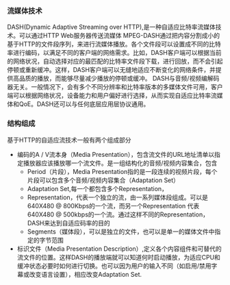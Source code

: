 ### 流媒体技术

DASH(Dynamic Adaptive Streaming over
HTTP),是一种自适应比特率流媒体技术。可以通过HTTP Web服务器传送流媒体
MPEG-DASH通过把内容分割成小的基于HTTP的文件段序列，来进行流媒体播放。各个文件段可以设置成不同的比特率进行编码，以满足不同的客户端的网络需求。比如，DASH客户端可以根据当前的网络状况，自动选择对应的最匹配的比特率文件段下载，进行回放，而不会引起停顿或重新缓冲。这样，DASH客户端可以无缝地适应不断变化的网络条件，并提供高品质的播放，而能够尽量减少播放的停顿或缓冲。
DASH与音频/视频编解码器无关。一般情况下，会有多个不同分辨率和比特率版本的多媒体文件可用，客户端可以根据网络状况，设备能力和用户偏好进行选择，从而实现自适应比特率流媒体和QoE。DASH还可以与任何底层应用层协议通用。

### 结构组成

基于HTTP的自适应流技术一般有两个组成部分
* 编码的A / V流本身（Media Presentation），包含流文件的URL地址清单以指定播放器应该播放哪一个流文件。是一组结构化的音频/视频内容集合，包含
    * Period（片段），Media Presentation指的是一段连续的视频片段，每个片段可以包含多个音频/视频内容集合（Adaptation Set）
    * Adaptation Set,每一个都包含多个Representation，
    * Representation，代表一个独立的流，由一系列媒体段组成。可以是640X480 @ 800Kbps的一个流，而另一个Representation 代表640X480 @ 500kbps的一个流。通过这样不同的Representation， DASH来达到自适应码率的目的
    * Segments（媒体段），可以是独立的文件，也可以是单一的媒体文件中指定的字节范围
* 标识文件（Media Presentation Description）,定义各个内容组件和可替代的流文件的位置。这样DASH的播放端就可以知道何时启动播放，为适应CPU和缓冲状态必要时如何进行切换。也可以因为用户的输入不同（如启用/禁用字幕或改变语言设置），相应改变Adaptation Set.

